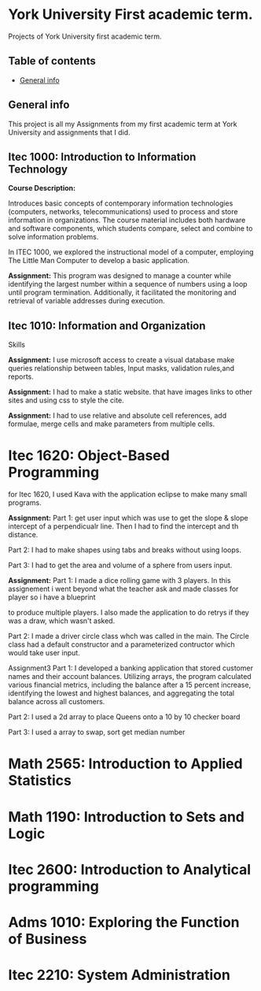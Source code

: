 # York University First academic term.
Projects of York University first academic term.
## Table of contents
* [General info](#general-info)


## General info
This project is all my Assignments from my first academic term at York University and assignments that I did.
	
## Itec 1000: Introduction to Information Technology
<p ><b> Course Description:</b></p>
<p>Introduces basic concepts of contemporary information technologies (computers, networks, telecommunications) used to process and store information in organizations. The course material includes both hardware and software components, which students compare, select and combine to solve information problems.
</p>
<p>In ITEC 1000, we explored the instructional model of a computer, employing The Little Man Computer to develop a basic application. 
</p>
<p><b>Assignment:</b> This program was designed to manage a counter while identifying the largest number within a sequence of numbers using a loop until program termination. Additionally, it facilitated the monitoring and retrieval of variable addresses during execution.<P>

## Itec 1010: Information and Organization
Skills
<p> <b>Assignment:</b> I use microsoft access to create a visual database make queries relationship between tables, Input masks, validation rules,and reports.</p>

<p><b>Assignment:</b> I had to make a static website. that have images links to other sites and using css to style the cite.</p>

<p><b>Assignment:</b> I had to use relative and absolute cell references, add formulae, merge cells and make parameters from multiple cells.<p>

# Itec 1620: Object-Based Programming
for Itec 1620, I used Kava with the application eclipse to make many small programs.

<p><b>Assignment:</b>
  Part 1: get user input which was use to get the slope & slope intercept of a perpendicualr line. Then I had to find the intercept and th distance.<p>
  
 <p> Part 2: I had to make shapes using tabs and breaks without using loops.<p>
  
  <p>Part 3: I had to get the area and volume of a sphere from users input.<p>

<p><b>Assignment:</b>
  Part 1: I made a dice rolling game with 3 players. In this assignement i went beyond what the teacher ask and made classes for player so i have a blueprint<p>
  to produce multiple players. I also made the application to do retrys if they was a draw, which wasn't asked. 
  
  Part 2: I made a driver circle class whch was called in the main. The Circle class had a default constructor and a parameterized contructor which would take user input.

Assignment3
  Part 1: I developed a banking application that stored customer names and their account balances. Utilizing arrays, the program calculated various financial metrics, including the balance after a 15 percent increase, identifying the lowest and highest balances, and aggregating the total balance across all customers.
  
  Part 2: I used a 2d array to place Queens onto a 10 by 10 checker board
  
  Part 3: I used a array  to swap, sort get median number

  # Math 2565: Introduction to Applied Statistics

  # Math 1190:  Introduction to Sets and Logic

  # Itec 2600: Introduction to Analytical programming

  # Adms 1010: Exploring the Function of Business

  # Itec 2210: System Administration
  
